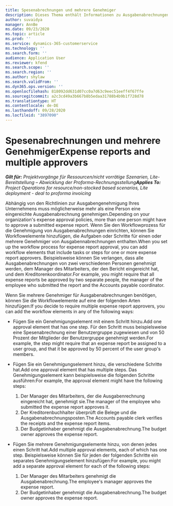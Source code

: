 ```yaml
---
title: Spesenabrechnungen und mehrere Genehmiger
description: Dieses Thema enthält Informationen zu Ausgabenabrechnungen, die von mehr als einer Person genehmigt werden müssen.
author: suvaidya
manager: AnnBe
ms.date: 09/23/2020
ms.topic: article
ms.prod: ''
ms.service: dynamics-365-customerservice
ms.technology: ''
ms.search.form: ''
audience: Application User
ms.reviewer: kfend
ms.search.scope: ''
ms.search.region: ''
ms.author: shylaw
ms.search.validFrom: ''
ms.dyn365.ops.version: ''
ms.openlocfilehash: 818092dd631d07cc0a7d63c9eec51eeff4f67ffe
ms.sourcegitcommit: a2c3cd49a3b667b8b5edaa31788b4b9b1f728d78
ms.translationtype: HT
ms.contentlocale: de-DE
ms.lasthandoff: 09/28/2020
ms.locfileid: "3897090"
---
```

# <a name="expense-reports-and-multiple-approvers"></a><span data-ttu-id="48dc3-103">Spesenabrechnungen und mehrere Genehmiger</span><span class="sxs-lookup"><span data-stu-id="48dc3-103">Expense reports and multiple approvers</span></span>

<span data-ttu-id="48dc3-104">_**Gilt für:** Projektvorgänge für Ressourcen/nicht vorrätige Szenarien, Lite-Bereitstellung – Abwicklung der Proforma-Rechnungsstellung_</span><span class="sxs-lookup"><span data-stu-id="48dc3-104">_**Applies To:** Project Operations for resource/non-stocked based scenarios, Lite deployment - deal to proforma invoicing_</span></span>

<span data-ttu-id="48dc3-105">Abhängig von den Richtlinien zur Ausgabengenehmigung Ihres Unternehmens muss möglicherweise mehr als eine Person eine eingereichte Ausgabenabrechnung genehmigen.</span><span class="sxs-lookup"><span data-stu-id="48dc3-105">Depending on your organization's expense approval policies, more than one person might have to approve a submitted expense report.</span></span> <span data-ttu-id="48dc3-106">Wenn Sie den Workflowprozess für die Genehmigung von Ausgabenabrechnungen einrichten, können Sie Workflowelemente hinzufügen, die Aufgaben oder Schritte für einen oder mehrere Genehmiger von Ausgabennabrechnungen enthalten.</span><span class="sxs-lookup"><span data-stu-id="48dc3-106">When you set up the workflow process for expense report approval, you can add workflow elements that include tasks or steps for one or more expense report approvers.</span></span> <span data-ttu-id="48dc3-107">Beispielsweise können Sie verlangen, dass alle Ausgabenabrechnungen von zwei verschiedenen Personen genehmigt werden, dem Manager des Mitarbeiters, der den Bericht eingereicht hat, und dem Kreditorenkoordinator.</span><span class="sxs-lookup"><span data-stu-id="48dc3-107">For example, you might require that all expense reports be approved by two separate people, the manager of the employee who submitted the report and the Accounts payable coordinator.</span></span>

<span data-ttu-id="48dc3-108">Wenn Sie mehrere Genehmiger für Ausgabenabrechnungen benötigen, können Sie die Workflowelemente auf eine der folgenden Arten hinzufügen:</span><span class="sxs-lookup"><span data-stu-id="48dc3-108">If you decide to require multiple expense report approvers, you can add the workflow elements in any of the following ways:</span></span>

- <span data-ttu-id="48dc3-109">Fügen Sie ein Genehmigungselement mit einem Schritt hinzu.</span><span class="sxs-lookup"><span data-stu-id="48dc3-109">Add one approval element that has one step.</span></span> <span data-ttu-id="48dc3-110">Für den Schritt muss beispielsweise eine Spesenabrechnung einer Benutzergruppe zugewiesen und von 50 Prozent der Mitglieder der Benutzergruppe genehmigt werden.</span><span class="sxs-lookup"><span data-stu-id="48dc3-110">For example, the step might require that an expense report be assigned to a user group, and that it be approved by 50 percent of the user group's members.</span></span>
- <span data-ttu-id="48dc3-111">Fügen Sie ein Genehmigungselement hinzu, die verschiedene Schritte hat.</span><span class="sxs-lookup"><span data-stu-id="48dc3-111">Add one approval element that has multiple steps.</span></span> <span data-ttu-id="48dc3-112">Das Genehmigungselement kann beispielsweise die folgenden Schritte ausführen:</span><span class="sxs-lookup"><span data-stu-id="48dc3-112">For example, the approval element might have the following steps:</span></span>

    1. <span data-ttu-id="48dc3-113">Der Manager des Mitarbeiters, der die Ausgabenrechnung eingereicht hat, genehmigt sie.</span><span class="sxs-lookup"><span data-stu-id="48dc3-113">The manager of the employee who submitted the expense report approves it.</span></span>
    2. <span data-ttu-id="48dc3-114">Der Kreditorenbuchhalter überprüft die Belege und die Ausgabenabrechnungsposten.</span><span class="sxs-lookup"><span data-stu-id="48dc3-114">The Accounts payable clerk verifies the receipts and the expense report items.</span></span>
    3. <span data-ttu-id="48dc3-115">Der Budgetinhaber genehmigt die Ausgabenabrechnung.</span><span class="sxs-lookup"><span data-stu-id="48dc3-115">The budget owner approves the expense report.</span></span>

- <span data-ttu-id="48dc3-116">Fügen Sie mehrere Genehmigungselemente hinzu, von denen jedes einen Schritt hat.</span><span class="sxs-lookup"><span data-stu-id="48dc3-116">Add multiple approval elements, each of which has one step.</span></span> <span data-ttu-id="48dc3-117">Beispielsweise können Sie für jeden der folgenden Schritte ein separates Genehmigungselement hinzufügen:</span><span class="sxs-lookup"><span data-stu-id="48dc3-117">For example, you might add a separate approval element for each of the following steps:</span></span>

    1. <span data-ttu-id="48dc3-118">Der Manager des Mitarbeiters genehmigt die Ausgabenabrechnung.</span><span class="sxs-lookup"><span data-stu-id="48dc3-118">The employee's manager approves the expense report.</span></span>
    2. <span data-ttu-id="48dc3-119">Der Budgetinhaber genehmigt die Ausgabenabrechnung.</span><span class="sxs-lookup"><span data-stu-id="48dc3-119">The budget owner approves the expense report.</span></span>
